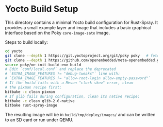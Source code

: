 # Yocto Build Setup

This directory contains a minimal Yocto build configuration for Rust-Spray.
It provides a small example layer and image that includes a basic graphical
interface based on the Poky `core-image-sato` image.

Steps to build locally:

```bash
cd yocto
git clone --depth 1 https://git.yoctoproject.org/git/poky poky   # fetch Poky if not using submodules
git clone --depth 1 https://github.com/openembedded/meta-openembedded.git meta-openembedded
source poky/oe-init-build-env build
# Edit `conf/local.conf` and replace the deprecated
# `EXTRA_IMAGE_FEATURES ?= "debug-tweaks"` line with:
# `EXTRA_IMAGE_FEATURES ?= "allow-root-login allow-empty-password"`
# If the build fails with a Meson "clock skew" error, clean
# the pixman recipe first:
bitbake -c clean pixman
# If glib fails during configuration, clean its native recipe:
bitbake -c clean glib-2.0-native
bitbake rust-spray-image
```

The resulting image will be in `build/tmp/deploy/images/` and can be
written to an SD card or run under QEMU.
